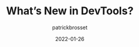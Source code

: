 ---
author: patrickbrosset
date: 2022-01-26
permalink: false
publisher: smashingmag
tags:
  - user-agents
  - tooling
target_url: https://www.smashingmagazine.com/2022/01/devtools-updates-2022/
title: What’s New in DevTools?
---